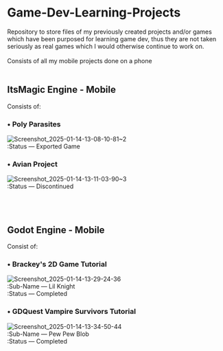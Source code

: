 # Game-Dev-Learning-Projects  
Repository to store files of my previously created projects and/or games which have been purposed for learning game dev, thus they are not taken seriously as real games which I would otherwise continue to work on.  
<br/>
Consists of all my mobile projects done on a phone
<br/>
<br/>
## **ItsMagic Engine - Mobile**
Consists of:  
  
### • **Poly Parasites**  
![Screenshot_2025-01-14-13-08-10-81~2](https://github.com/user-attachments/assets/cc785cc5-2c5c-4b9d-95b0-c42cf710434e)  
:Status — Exported Game  
  
### • **Avian Project**  
![Screenshot_2025-01-14-13-11-03-90~3](https://github.com/user-attachments/assets/39e3d6ff-ac12-44bd-857c-03d147b4ca33)  
:Status — Discontinued  
<br/>
<br/>
<br/>
## **Godot Engine - Mobile**  
Consist of:  
  
### • **Brackey's 2D Game Tutorial**  
  ![Screenshot_2025-01-14-13-29-24-36](https://github.com/user-attachments/assets/992a6d4e-efa1-49b9-86b0-53dbce8ffc9e)  
:Sub-Name — Lil Knight  
:Status — Completed  
  
### • **GDQuest Vampire Survivors Tutorial**  
![Screenshot_2025-01-14-13-34-50-44](https://github.com/user-attachments/assets/0e59b6fa-dd9a-438f-855d-4d870bac3ab3)  
:Sub-Name — Pew Pew Blob  
:Status — Completed   
